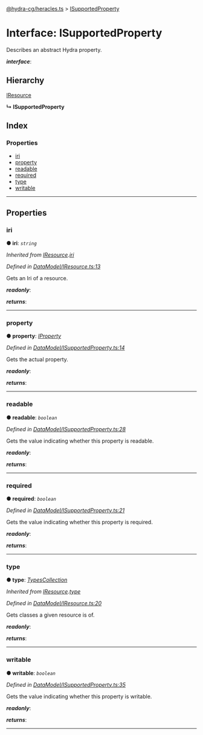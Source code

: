 [@hydra-cg/heracles.ts](../README.md) > [ISupportedProperty](../interfaces/isupportedproperty.md)

# Interface: ISupportedProperty

Describes an abstract Hydra property.

*__interface__*: 

## Hierarchy

 [IResource](iresource.md)

**↳ ISupportedProperty**

## Index

### Properties

* [iri](isupportedproperty.md#iri)
* [property](isupportedproperty.md#property)
* [readable](isupportedproperty.md#readable)
* [required](isupportedproperty.md#required)
* [type](isupportedproperty.md#type)
* [writable](isupportedproperty.md#writable)

---

## Properties

<a id="iri"></a>

###  iri

**● iri**: *`string`*

*Inherited from [IResource](iresource.md).[iri](iresource.md#iri)*

*Defined in [DataModel/IResource.ts:13](https://github.com/alien-mcl/Heracles.ts/blob/master/src/DataModel/IResource.ts#L13)*

Gets an Iri of a resource.

*__readonly__*: 

*__returns__*: 

___
<a id="property"></a>

###  property

**● property**: *[IProperty](iproperty.md)*

*Defined in [DataModel/ISupportedProperty.ts:14](https://github.com/alien-mcl/Heracles.ts/blob/master/src/DataModel/ISupportedProperty.ts#L14)*

Gets the actual property.

*__readonly__*: 

*__returns__*: 

___
<a id="readable"></a>

###  readable

**● readable**: *`boolean`*

*Defined in [DataModel/ISupportedProperty.ts:28](https://github.com/alien-mcl/Heracles.ts/blob/master/src/DataModel/ISupportedProperty.ts#L28)*

Gets the value indicating whether this property is readable.

*__readonly__*: 

*__returns__*: 

___
<a id="required"></a>

###  required

**● required**: *`boolean`*

*Defined in [DataModel/ISupportedProperty.ts:21](https://github.com/alien-mcl/Heracles.ts/blob/master/src/DataModel/ISupportedProperty.ts#L21)*

Gets the value indicating whether this property is required.

*__readonly__*: 

*__returns__*: 

___
<a id="type"></a>

###  type

**● type**: *[TypesCollection](../classes/typescollection.md)*

*Inherited from [IResource](iresource.md).[type](iresource.md#type)*

*Defined in [DataModel/IResource.ts:20](https://github.com/alien-mcl/Heracles.ts/blob/master/src/DataModel/IResource.ts#L20)*

Gets classes a given resource is of.

*__readonly__*: 

*__returns__*: 

___
<a id="writable"></a>

###  writable

**● writable**: *`boolean`*

*Defined in [DataModel/ISupportedProperty.ts:35](https://github.com/alien-mcl/Heracles.ts/blob/master/src/DataModel/ISupportedProperty.ts#L35)*

Gets the value indicating whether this property is writable.

*__readonly__*: 

*__returns__*: 

___

